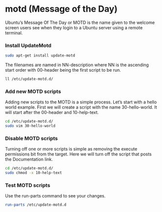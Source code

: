# motd (Message of the Day)
Ubuntu’s Message Of The Day or MOTD is the name given to the welcome screen users see when they login to a Ubuntu server using a remote terminal.

### Install UpdateMotd  
```sh
sudo apt-get install update-motd
```

The filenames are named in NN-description where NN is the ascending start order with 00-header being the first script to be run.

```sh
ll /etc/update-motd.d/
```

### Add new MOTD scripts

Adding new scripts to the MOTD is a simple process. Let’s start with a hello world example. First we will create a script with the name 30-hello-world. It will start after the 00-header and 10-help-text.

```sh
cd /etc/update-motd.d/
sudo vim 30-hello-world
```

### Disable MOTD scripts
Turning off one or more scripts is simple as removing the execute permissions bit from the target. Here we will turn off the script that posts the Documentation link.

```sh
cd /etc/update-motd.d/
sudo chmod -x 10-help-text
```

### Test MOTD scripts

Use the run-parts command to see your changes.

```sh
run-parts /etc/update-motd.d
```